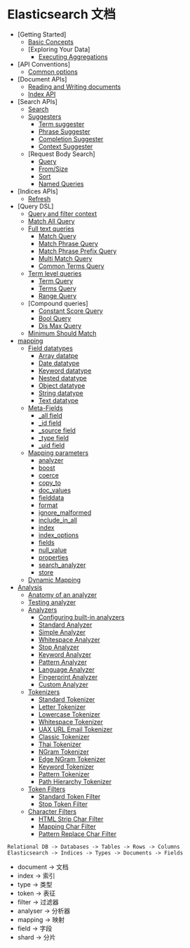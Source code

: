 # Elasticsearch 文档

* [Getting Started]
  * [Basic Concepts](Getting%20Started/Basic%20Concepts.md)
  * [Exploring Your Data]
    * [Executing Aggregations](Getting%20started/Executing%20Aggregations.md)
* [API Conventions]
  * [Common options](API%20Conventions/Common%20options.md)
* [Document APIs]
  * [Reading and Writing documents](Document%20APIs/Reading%20and%20Writing%20documents.md)
  * [Index API](Document%20APIs/Index%20API.md)
* [Search APIs]
  * [Search](Search%20APIs/Search.md)
  * [Suggesters](Search%20APIs/Suggesters.md)
    * [Term suggester](Search%20APIs/Suggesters/Term%20suggester.md)
    * [Phrase Suggester](Search%20APIs/Suggesters/Phrase%20Suggester.md)
    * [Completion Suggester](Search%20APIs/Suggesters/Completion%20Suggester.md)
    * [Context Suggester](Search%20APIs/Suggesters/Context%20Suggester.md)
  * [Request Body Search]
    * [Query](Search%20APIs/Request%20Body%20Search/Query.md)
    * [From/Size](Search%20APIs/Request%20Body%20Search/From_Size.md)
    * [Sort](Search%20APIs/Request%20Body%20Search/Sort.md)
    * [Named Queries](Search%20APIs/Request%20Body%20Search/Named%20Queries.md)
* [Indices APIs]
  * [Refresh](Indices/Refresh.md)
* [Query DSL]
  * [Query and filter context](Query%20DSL/Query%20and%20filter%20context.md)
  * [Match All Query](Query%20DSL/Match%20All%20Query.md)
  * [Full text queries](Query%20DSL/Full%20text%20queries.md)
    * [Match Query](Query%20DSL/Full%20text%20queries/Match%20Query.md)
    * [Match Phrase Query](Query%20DSL/Full%20text%20queries/Match%20Phrase%20Query.md)
    * [Match Phrase Prefix Query](Query%20DSL/Full%20text%20queries/Match%20Phrase%20Prefix%20Query.md)
    * [Multi Match Query](Query%20DSL/Full%20text%20queries/Multi%20Match%20Query.md)
    * [Common Terms Query](Query%20DSL/Full%20text%20queries/Common%20Terms%20Query.md)
  * [Term level queries](Query%20DSL/Term%20level%20queries.md)
    * [Term Query](Query%20DSL/Term%20level%20queries/Term%20Query.md)
    * [Terms Query](Query%20DSL/Term%20level%20queries/Terms%20Query.md)
    * [Range Query](Query%20DSL/Term%20level%20queries/Range%20Query.md)
  * [Compound queries]
    * [Constant Score Query](Query%20DSL/Compound%20queries/Constant%20Score%20Query.md)
    * [Bool Query](Query%20DSL/Compound%20queries/Bool%20Query.md)
    * [Dis Max Query](Query%20DSL/Compound%20queries/Dis%20Max%20Query.md)
  * [Minimum Should Match](Query%20DSL/Minimum%20Should%20Match.md)
* [mapping](mapping/mapping.md)
  * [Field datatypes](mapping/Field%20datatypes.md)
    * [Array datatpe](mapping/Field%20datatypes/Array%20datatype.md)
    * [Date datatype](mapping/Field%20datatypes/Date%20datatype.md)
    * [Keyword datatype](mapping/Field%20datatypes/Keyword%20datatype.md)
    * [Nested datatype](mapping/Field%20datatypes/Nested%20datatype.md)
    * [Object datatype](mapping/Field%20datatypes/Object%20datatype.md)
    * [String datatype](mapping/Field%20datatypes/String%20datatype.md)
    * [Text datatype](mapping/Field%20datatypes/Text%20datatype.md)
  * [Meta-Fields](mapping/meta-fields.md)
    * [_all field](mapping/Meta-fields/_all%20field.md)
    * [_id field](mapping/Meta-fields/_id%20field.md)
    * [_source field](mapping/Meta-fields/_source%20field.md)
    * [_type field](mapping/Meta-fields/_type%20field.md)
    * [_uid field](mapping/Meta-fields/_uid%20field.md)
  * [Mapping parameters](mapping/Mapping%20parameters.md)
    * [analyzer](mapping/Mapping%20parameters/analyzer.md)
  	* [boost](mapping/Mapping%20parameters/boost.md)
    * [coerce](mapping/Mapping%20parameters/coerce.md) 
    * [copy_to](mapping/Mapping%20parameters/copy_to.md)
    * [doc_values](mapping/Mapping%20parameters/doc_values.md)
    * [fielddata](mapping/Mapping%20parameters/fielddata.md)
    * [format](mapping/Mapping%20parameters/format.md)
    * [ignore_malformed](mapping/Mapping%20parameters/ignore_malformed.md)
    * [include_in_all](mapping/Mapping%20parameters/include_in_all.md)
    * [index](mapping/Mapping%20parameters/index.md)
    * [index_options](mapping/Mapping%20parameters/index_options.md)
    * [fields](mapping/Mapping%20parameters/fields.md)
    * [null_value](mapping/Mapping%20parameters/null_value.md)
    * [properties](mapping/Mapping%20parameters/properties.md)
    * [search_analyzer](mapping/Mapping%20parameters/search_analyzer.md)
    * [store](mapping/Mapping%20parameters/store.md)
  * [Dynamic Mapping](mapping/dynamic%20mapping.md)
* [Analysis](Analysis/Analysis.md)
  * [Anatomy of an analyzer](Analysis/Anatomy%20of%20an%20analyzer.md)
  * [Testing analyzer](Analysis/Testing%20analyzer.md)
  * [Analyzers](Analysis/Analyzers.md)
    * [Configuring built-in analyzers](Analysis/Analyzers/Configuring%20built-in%20analyzers.md)
    * [Standard Analyzer](Analysis/Analyzers/Standard%20Analyzer.md)
    * [Simple Analyzer](Analysis/Analyzers/Simple%20Analyzer.md)
    * [Whitespace Analyzer](Analysis/Analyzers/Whitespace%20Analyzer.md)
    * [Stop Analyzer](Analysis/Analyzers/Stop%20Analyzer.md)
    * [Keyword Analyzer](Analysis/Analyzers/Keyword%20Analyzer.md)
    * [Pattern Analyzer](Analysis/Analyzers/Pattern%20Analyzer.md)
    * [Language Analyzer](Analysis/Analyzers/Language%20Analyzer.md)
    * [Fingerprint Analyzer](Analysis/Analyzers/Fingerprint%20Analyzer.md)
    * [Custom Analyzer](Analysis/Analyzers/Custom%20Analyzer.md)
  * [Tokenizers](Analysis/Tokenizers.md)
    * [Standard Tokenizer](Analysis/Tokenizers/Standard%20Tokenizer.md)
    * [Letter Tokenizer](Analysis/Tokenizers/Letter%20Tokenizer.md)
    * [Lowercase Tokenizer](Analysis/Tokenizers/Lowercase%20Tokenizer.md)
    * [Whitespace Tokenizer](Analysis/Tokenizers/Whitespace%20Tokenizer.md)
    * [UAX URL Email Tokenizer](Analysis/Tokenizers/UAX%20URL%20Email%20Tokenizer.md)
    * [Classic Tokenizer](Analysis/Tokenizers/Classic%20Tokenizer.md)
    * [Thai Tokenizer](Analysis/Tokenizers/Thai%20Tokenizer.md)
    * [NGram Tokenizer](Analysis/Tokenizers/NGram%20Tokenizer.md)
    * [Edge NGram Tokenizer](Analysis/Tokenizers/Edge%20NGram%20Tokenizer.md)
    * [Keyword Tokenizer](Analysis/Tokenizers/Keyword%20Tokenizer.md)
    * [Pattern Tokenizer](Analysis/Tokenizers/Pattern%20Tokenizer.md)
    * [Path Hierarchy Tokenizer](Analysis/Tokenizers/Path%20Hierarchy%20Tokenizer.md)
  * [Token Filters](Analysis/Token%20Filters.md)
    * [Standard Token Filter](Analysis/Token%20Filters/Standard%20Token%20Filter.md)
    * [Stop Token Filter](Analysis/Token%20Filters/Stop%20Token%20Filter.md)
  * [Character Filters](Analysis/Character%20Filters.md)
    * [HTML Strip Char Filter](Analysis/Character%20Filters/HTML%20Strip%20Char%20Filter.md)
    * [Mapping Char Filter](Analysis/Character%20Filters/Mapping%20Char%20Filter.md)
    * [Pattern Replace Char Filter](Analysis/Character%20Filters/Pattern%20Replace%20Char%20Filter.md)



```
Relational DB -> Databases -> Tables -> Rows -> Columns
Elasticsearch -> Indices -> Types -> Documents -> Fields
```

- document -> 文档
- index -> 索引
- type -> 类型
- token -> 表征
- filter -> 过滤器
- analyser -> 分析器
- mapping -> 映射
- field -> 字段
- shard -> 分片
